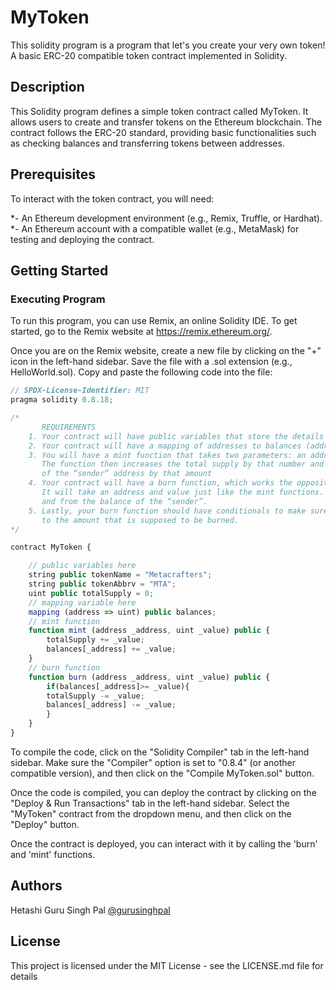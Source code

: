# MyToken

This solidity program is a program that let's you create your very own token! A basic ERC-20 compatible token contract implemented in Solidity.

## Description

This Solidity program defines a simple token contract called MyToken. It allows users to create and transfer tokens on the Ethereum blockchain. The contract follows the ERC-20 standard, providing basic functionalities such as checking balances and transferring tokens between addresses.

## Prerequisites

To interact with the token contract, you will need:

  *- An Ethereum development environment (e.g., Remix, Truffle, or Hardhat).
  *- An Ethereum account with a compatible wallet (e.g., MetaMask) for testing and deploying the contract.

## Getting Started

### Executing Program

To run this program, you can use Remix, an online Solidity IDE. To get started, go to the Remix website at https://remix.ethereum.org/.

Once you are on the Remix website, create a new file by clicking on the "+" icon in the left-hand sidebar. Save the file with a .sol extension (e.g., HelloWorld.sol). Copy and paste the following code into the file:

```javascript
// SPDX-License-Identifier: MIT
pragma solidity 0.8.18;

/*
       REQUIREMENTS
    1. Your contract will have public variables that store the details about your coin (Token Name, Token Abbrv., Total Supply)
    2. Your contract will have a mapping of addresses to balances (address => uint)
    3. You will have a mint function that takes two parameters: an address and a value. 
       The function then increases the total supply by that number and increases the balance 
       of the “sender” address by that amount
    4. Your contract will have a burn function, which works the opposite of the mint function, as it will destroy tokens. 
       It will take an address and value just like the mint functions. It will then deduct the value from the total supply 
       and from the balance of the “sender”.
    5. Lastly, your burn function should have conditionals to make sure the balance of "sender" is greater than or equal 
       to the amount that is supposed to be burned.
*/

contract MyToken {

    // public variables here
    string public tokenName = "Metacrafters";
    string public tokenAbbrv = "MTA";
    uint public totalSupply = 0;
    // mapping variable here
    mapping (address => uint) public balances;
    // mint function
    function mint (address _address, uint _value) public {
        totalSupply += _value;
        balances[_address] += _value;
    }
    // burn function
    function burn (address _address, uint _value) public {
        if(balances[_address]>= _value){
        totalSupply -= _value;
        balances[_address] -= _value;
        }
    }
}

```
To compile the code, click on the "Solidity Compiler" tab in the left-hand sidebar. Make sure the "Compiler" option is set to "0.8.4" (or another compatible version), and then click on the "Compile MyToken.sol" button.

Once the code is compiled, you can deploy the contract by clicking on the "Deploy & Run Transactions" tab in the left-hand sidebar. Select the "MyToken" contract from the dropdown menu, and then click on the "Deploy" button.

Once the contract is deployed, you can interact with it by calling the 'burn' and 'mint'  functions. 

## Authors

Hetashi Guru Singh Pal 
[@gurusinghpal](https://www.linkedin.com/in/guru-singh-pal-99a305254/)

## License

This project is licensed under the MIT License - see the LICENSE.md file for details
